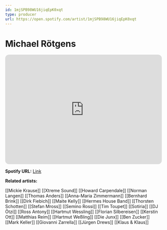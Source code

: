 ```yaml
---
id: 1mjSPB98WU16jiqEpK0xqt
type: producer
url: https://open.spotify.com/artist/1mjSPB98WU16jiqEpK0xqt
---
```

# Michael Rötgens

<iframe style="border-radius:12px" src="https://open.spotify.com/embed/artist/1mjSPB98WU16jiqEpK0xqt" width="100%" height="352" frameBorder="0" allowfullscreen="" allow="autoplay; clipboard-write; encrypted-media; fullscreen; picture-in-picture" loading="lazy"></iframe>

**Spotify URL:** [Link](https://open.spotify.com/artist/1mjSPB98WU16jiqEpK0xqt)

**Related artists:**

[[Mickie Krause]]
[[Xtreme Sound]]
[[Howard Carpendale]]
[[Norman Langen]]
[[Thomas Anders]]
[[Anna-Maria Zimmermann]]
[[Bernhard Brink]]
[[Dirk Fiebich]]
[[Maite Kelly]]
[[Hermes House Band]]
[[Thorsten Schotten]]
[[Stefan Mross]]
[[Semino Rossi]]
[[Tim Toupet]]
[[Sotiria]]
[[DJ Ötzi]]
[[Ross Antony]]
[[Hartmut Wessling]]
[[Florian Silbereisen]]
[[Kerstin Ott]]
[[Matthias Reim]]
[[Hartmut Weßling]]
[[Die Junx]]
[[Ben Zucker]]
[[Mark Keller]]
[[Giovanni Zarrella]]
[[Jürgen Drews]]
[[Klaus & Klaus]]
